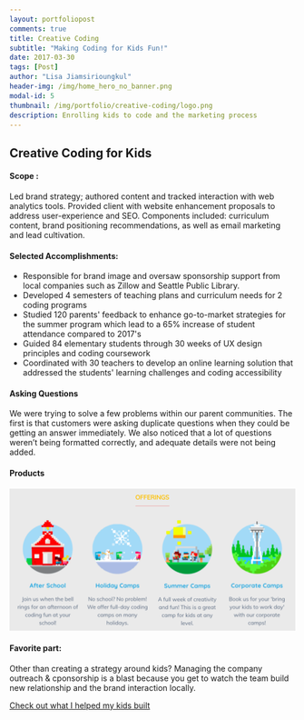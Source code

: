 ```yaml
---
layout: portfoliopost
comments: true
title: Creative Coding
subtitle: "Making Coding for Kids Fun!"
date: 2017-03-30
tags: [Post]
author: "Lisa Jiamsirioungkul"
header-img: /img/home_hero_no_banner.png
modal-id: 5
thumbnail: /img/portfolio/creative-coding/logo.png
description: Enrolling kids to code and the marketing process
---
```

## Creative Coding for Kids


#### Scope :

Led brand strategy; authored content and tracked interaction with web analytics tools. Provided client with website enhancement proposals to address user-experience and SEO. Components included: curriculum content, brand positioning recommendations, as well as email marketing and lead cultivation.

#### Selected Accomplishments:

- Responsible for brand image and oversaw sponsorship support from local companies such as Zillow and Seattle Public Library.
- Developed 4 semesters of teaching plans and curriculum needs for 2 coding programs
- Studied 120 parents' feedback to enhance go-to-market strategies for the summer program which lead to a 65% increase of student attendance compared to 2017's
- Guided 84 elementary students through 30 weeks of UX design principles and coding coursework
- Coordinated with 30 teachers to develop an online learning solution that addressed the students' learning challenges and coding accessibility

#### Asking Questions 
We were trying to solve a few problems within our parent communities. The first is that customers were asking duplicate questions when they could be getting an answer immediately. We also noticed that a lot of questions weren’t being formatted correctly, and adequate details were not being added.


#### Products
<img src="/img/portfolio/creative-coding/product-line.png" width="718px">


#### Favorite part: 

Other than creating a strategy around kids? Managing the company outreach & cponsorship is a blast because you get to watch the team build new relationship and the brand interaction locally.

<a href="https://scratch.mit.edu/studios/5136239/"> Check out what I helped my kids built</a>


 


 



 